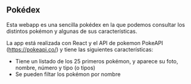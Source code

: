
## Pokédex

Esta webapp es una sencilla pokédex en la que podemos consultar los distintos pokémon y algunas de sus características.

La app está realizada con React y el API de pokemon PokeAPI (https://pokeapi.co/) y tiene las siguientes características:
- Tiene un listado de los 25 primeros pokémon, y aparece su foto, nombre, número y tipo (o tipos)
- Se pueden filtar los pokémon por nombre
